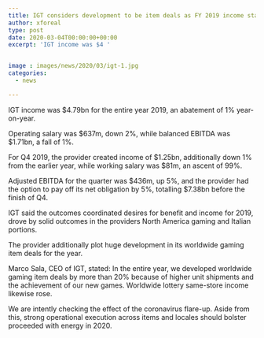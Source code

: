 ```yaml
---
title: IGT considers development to be item deals as FY 2019 income stable
author: xforeal 
type: post
date: 2020-03-04T00:00:00+00:00
excerpt: 'IGT income was $4 '


image : images/news/2020/03/igt-1.jpg
categories:
  - news

---
```

IGT income was $4.79bn for the entire year 2019, an abatement of 1&percnt; year-on-year. 

Operating salary was $637m, down 2&percnt;, while balanced EBITDA was $1.71bn, a fall of 1&percnt;. 

For Q4 2019, the provider created income of $1.25bn, additionally down 1&percnt; from the earlier year, while working salary was $81m, an ascent of 99&percnt;. 

Adjusted EBITDA for the quarter was $436m, up 5&percnt;, and the provider had the option to pay off its net obligation by 5&percnt;, totalling $7.38bn before the finish of Q4. 

IGT said the outcomes coordinated desires for benefit and income for 2019, drove by solid outcomes in the providers North America gaming and Italian portions. 

The provider additionally plot huge development in its worldwide gaming item deals for the year. 

Marco Sala, CEO of IGT, stated: In the entire year, we developed worldwide gaming item deals by more than 20&percnt; because of higher unit shipments and the achievement of our new games. Worldwide lottery same-store income likewise rose. 

We are intently checking the effect of the coronavirus flare-up. Aside from this, strong operational execution across items and locales should bolster proceeded with energy in 2020.